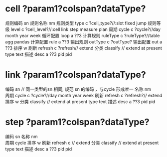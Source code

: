 #  cell  ?param1?colspan?dataType? 
规则编码 sn 
规则名称  nm
规则类型 type c ?cell_type?//:slot fixed jump 
规则等级 level c ?cell_level?//:cell link step measure plan 
周期 cycle c ?cycle?//day month year week 
循环配置 loop a ??3
计算规则 ruleType c ?ruleType?//table agg pandas 
计算配置 rule a ??3
输出规则 outType c ?outType?
输出配置 out a ??3
排序 w 
刷新 refresh c ?refresh// extend
分类 classify  // extend  at present type text 
描述 desc a ??3
pid pid


#  link  ?param1?colspan?dataType? 
编码 sn // 同一类型的sn 相同, 规范 sn 的编码 ，与cycle 形成唯一 
名称 nm  
周期 cycle c ?cycle?//day month year week 
刷新 refresh c ?refresh?// extend
排序 w 
分类 classify  // extend  at present type text 
描述 desc a ??3
pid pid 

#  step ?param1?colspan?dataType? 
编码 sn 
名称 nm  
周期 cycle 
排序 w 
刷新 refresh c // extend
分类 classify  // extend  at present type text 
描述 desc a ??3
pid pid 